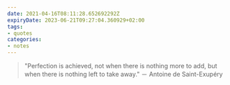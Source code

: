 ```yaml
---
date: 2021-04-16T08:11:28.652692292Z
expiryDate: 2023-06-21T09:27:04.360929+02:00
tags:
- quotes
categories:
- notes
---
```


> "Perfection is achieved, not when there is nothing more to add, but when there is nothing left to take away." － Antoine de Saint-Exupéry

